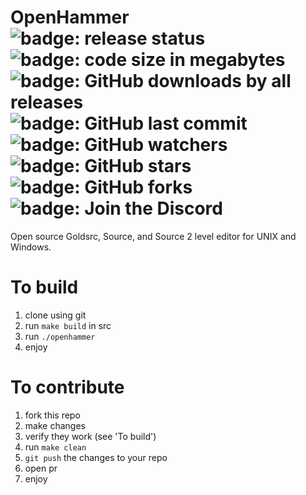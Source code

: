 # OpenHammer ![badge: release status](https://img.shields.io/badge/status-unusable-red) <!-- can be one of: unusable (red) alpha (orange) beta (orange) release (green) --> ![badge: code size in megabytes](https://img.shields.io/github/languages/code-size/TheAwesome98-Real/OpenHammer) ![badge: GitHub downloads by all releases](https://img.shields.io/github/downloads/TheAwesome98-Real/OpenHammer/total) ![badge: GitHub last commit](https://img.shields.io/github/last-commit/TheAwesome98-Real/OpenHammer) ![badge: GitHub watchers](https://img.shields.io/github/watchers/TheAwesome98-Real/OpenHammer?style=social) ![badge: GitHub stars](https://img.shields.io/github/stars/TheAwesome98-Real/OpenHammer?style=social) ![badge: GitHub forks](https://img.shields.io/github/forks/TheAwesome98-Real/OpenHammer?style=social) ![badge: Join the Discord](https://img.shields.io/discord/404?label=Join%20the%20Discord&style=social&logo=discord)
Open source Goldsrc, Source, and Source 2 level editor for UNIX and Windows.

# To build
1. clone using git
2. run `make build` in src
3. run `./openhammer`
4. enjoy

# To contribute
1. fork this repo
2. make changes
3. verify they work (see 'To build')
4. run `make clean`
5. `git push` the changes to your repo
6. open pr
7. enjoy
